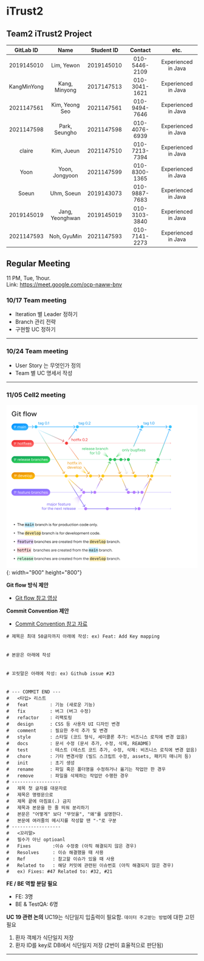 # iTrust2



## Team2 iTrust2 Project
| GitLab ID | Name |Student ID|    Contact    | etc. |
|:---:|:---:|:---:|:-------------:|:---:|
| 2019145010 | Lim, Yewon | 2019145010 | 010-5446-2109 | Experienced in Java |
| KangMinYong | Kang, Minyong | 2017147513 | 010-3041-1621 | Experienced in Java |
| 2021147561 | Kim, Yeong Seo | 2021147561 | 010-9494-7646 | Experienced in Java |
| 2021147598 | Park, Seungho  | 2021147598 | 010-4076-6939 | Experienced in Java |
| claire | Kim, Jueun | 2021147510 | 010-7213-7394 | Experienced in Java |
| Yoon | Yoon, Jongyoon | 2021147599 | 010-8300-1365 | Experienced in Java |
| Soeun | Uhm, Soeun | 2019143073 | 010-9887-7683 | Experienced in Java |
| 2019145019| Jang, Yeonghwan | 2019145019 | 010-3103-3840 | Experienced in Java |
| 2021147593 | Noh, GyuMin | 2021147593 | 010-7141-2273 | Experienced in Java |

## Regular Meeting

11 PM, Tue, 1hour.  
Link: https://meet.google.com/ocp-naww-bnv

### 10/17 Team meeting
- Iteration 별 Leader 정하기
- Branch 관리 전략 
- 구현할 UC 정하기
- - -

### 10/24 Team meeting
- User Story 는 무엇인가 정의
- Team 별 UC 명세서 작성 
- - -

### 11/05 Cell2 meeting
![git-flow](img/git-flow.png){: width="900" height="800"}

**Git flow 방식 제안**
- [Git flow 참고 영상](https://youtu.be/EV3FZ3cWBp8)

**Commit Convention 제안**
- [Commit Convention 참고 자료](https://velog.io/@shin6403/Git-git-%EC%BB%A4%EB%B0%8B-%EC%BB%A8%EB%B2%A4%EC%85%98-%EC%84%A4%EC%A0%95%ED%95%98%EA%B8%B0)
```
# 제목은 최대 50글자까지 아래에 작성: ex) Feat: Add Key mapping  


# 본문은 아래에 작성  


# 꼬릿말은 아래에 작성: ex) Github issue #23  


# --- COMMIT END ---  
#   <타입> 리스트  
#   feat        : 기능 (새로운 기능)  
#   fix         : 버그 (버그 수정)  
#   refactor    : 리팩토링  
#   design      : CSS 등 사용자 UI 디자인 변경  
#   comment     : 필요한 주석 추가 및 변경  
#   style       : 스타일 (코드 형식, 세미콜론 추가: 비즈니스 로직에 변경 없음)  
#   docs        : 문서 수정 (문서 추가, 수정, 삭제, README)  
#   test        : 테스트 (테스트 코드 추가, 수정, 삭제: 비즈니스 로직에 변경 없음)  
#   chore       : 기타 변경사항 (빌드 스크립트 수정, assets, 패키지 매니저 등)  
#   init        : 초기 생성  
#   rename      : 파일 혹은 폴더명을 수정하거나 옮기는 작업만 한 경우  
#   remove      : 파일을 삭제하는 작업만 수행한 경우  
# ------------------  
#   제목 첫 글자를 대문자로  
#   제목은 명령문으로  
#   제목 끝에 마침표(.) 금지  
#   제목과 본문을 한 줄 띄워 분리하기  
#   본문은 "어떻게" 보다 "무엇을", "왜"를 설명한다.  
#   본문에 여러줄의 메시지를 작성할 땐 "-"로 구분  
# ------------------  
#   <꼬리말>  
#   필수가 아닌 optioanl  
#   Fixes        :이슈 수정중 (아직 해결되지 않은 경우)  
#   Resolves     : 이슈 해결했을 때 사용  
#   Ref          : 참고할 이슈가 있을 때 사용  
#   Related to   : 해당 커밋에 관련된 이슈번호 (아직 해결되지 않은 경우)  
#   ex) Fixes: #47 Related to: #32, #21 
```
**FE / BE 역할 분담 필요**
- FE: 3명
- BE & TestQA: 6명

**UC 19 관련 논의**
UC19는 식단일지 입출력이 필요함.
`데이터 주고받는 방법`에 대한 고민 필요
1. 환자 객체가 식단일지 저장
2. 환자 ID를 key로 DB에서 식단일지 저장
(2번이 효율적으로 판단됨)
- - -
